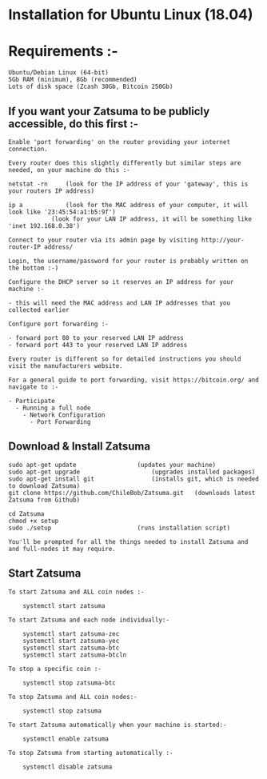 # Installation for Ubuntu Linux (18.04)

# Requirements :-

	Ubuntu/Debian Linux (64-bit)
	5Gb RAM (minimum), 8Gb (recommended)
	Lots of disk space (Zcash 30Gb, Bitcoin 250Gb)
	
## If you want your Zatsuma to be publicly accessible, do this first :-

	Enable 'port forwarding' on the router providing your internet connection.
	
	Every router does this slightly differently but similar steps are needed, on your machine do this :-

	netstat -rn		(look for the IP address of your 'gateway', this is your routers IP address)

	ip a			(look for the MAC address of your computer, it will look like '23:45:54:a1:b5:9f')
				(look for your LAN IP address, it will be something like 'inet 192.168.0.38')
	
	Connect to your router via its admin page by visiting http://your-router-IP address/

	Login, the username/password for your router is probably written on the bottom :-)

	Configure the DHCP server so it reserves an IP address for your machine :-

	- this will need the MAC address and LAN IP addresses that you collected earlier

	Configure port forwarding :-

	- forward port 80 to your reserved LAN IP address
	- forward port 443 to your reserved LAN IP address

	Every router is different so for detailed instructions you should visit the manufacturers website.

	For a general guide to port forwarding, visit https://bitcoin.org/ and navigate to :-

	- Participate
	  - Running a full node
	    - Network Configuration
	      - Port Forwarding


## Download & Install Zatsuma

	sudo apt-get update					(updates your machine)
	sudo apt-get upgrade					(upgrades installed packages)
	sudo apt-get install git				(installs git, which is needed to download Zatsuma)
	git clone https://github.com/ChileBob/Zatsuma.git	(downloads latest Zatsuma from Github)

	cd Zatsuma				
	chmod +x setup
	sudo ./setup						(runs installation script)

	You'll be prompted for all the things needed to install Zatsuma and and full-nodes it may require.


## Start Zatsuma

	To start Zatsuma and ALL coin nodes :-

		systemctl start zatsuma

	To start Zatsuma and each node individually:-

		systemctl start zatsuma-zec
		systemctl start zatsuma-yec
		systemctl start zatsuma-btc
		systemctl start zatsuma-btcln

	To stop a specific coin :-

		systemctl stop zatsuma-btc

	To stop Zatsuma and ALL coin nodes:-

		systemctl stop zatsuma

	To start Zatsuma automatically when your machine is started:-

		systemctl enable zatsuma

	To stop Zatsuma from starting automatically :-

		systemctl disable zatsuma



